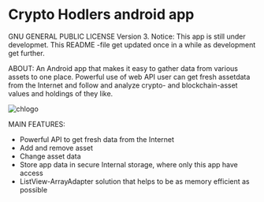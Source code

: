 # Crypto Hodlers android app
GNU GENERAL PUBLIC LICENSE Version 3. Notice: This app is still under developmet. This README -file get updated once in a while as development get further.

ABOUT: 
An Android app that makes it easy to gather data from various assets to one place. Powerful use of web API user can get fresh assetdata from the Internet and follow and analyze crypto- and blockchain-asset values and holdings of they like.

![chlogo](https://user-images.githubusercontent.com/28114032/33739840-4642c842-dba7-11e7-928c-829831f3752d.jpg)

MAIN FEATURES:
- Powerful API to get fresh data from the Internet
- Add and remove asset
- Change asset data
- Store app data in secure Internal storage, where only this app have access
- ListView-ArrayAdapter solution that helps to be as memory efficient as possible
